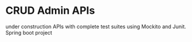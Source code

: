 # CRUD Admin APIs

under construction APIs with complete test suites using Mockito and Junit. Spring boot project